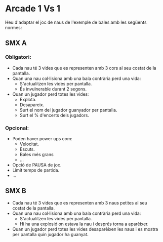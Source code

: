 # Arcade 1 Vs 1

Heu d'adaptar el joc de naus de l'exemple de bales amb les següents normes:

## SMX A

### Obligatori:

- Cada nau té 3 vides que es representen amb 3 cors al seu costat de la pantalla.
- Quan una nau col·lisiona amb una bala contrària perd una vida:
  - S'actualitzen les vides per pantalla.
  - És invulnerable durant 2 segons.
- Quan un jugador perd totes les vides:
  - Explota.
  - Desapareix.
  - Surt el nom del jugador guanyador per pantalla.
  - Surt el % d'encerts dels jugadors.

### Opcional:

- Poden haver power ups com:
  - Velocitat.
  - Escuts.
  - Bales més grans
  - ...
- Opció de PAUSA de joc.
- Límit temps de partida.
- ...

## SMX B

- Cada nau té 3 vides que es representen amb 3 naus petites al seu costat de la pantalla.
- Quan una nau col·lisiona amb una bala contrària perd una vida:
  - S'actualitzen les vides per pantalla.
  - Hi ha una explosió on estava la nau i després torna a aparèixer. 
- Quan un jugador perd totes les vides desaparèixen les naus i es mostra per pantalla quin jugador ha guanyat.
